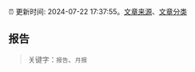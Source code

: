:alarm_clock: 更新时间: 2024-07-22 17:37:55。[文章来源](/README.md)、[文章分类](/TAGS.md)

## 报告


> 关键字：`报告`、`月报`



